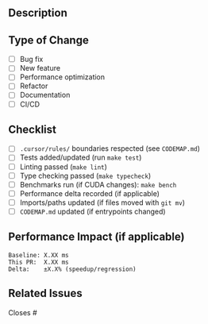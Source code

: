 ## Description
<!-- Brief description of changes -->

## Type of Change
- [ ] Bug fix
- [ ] New feature
- [ ] Performance optimization
- [ ] Refactor
- [ ] Documentation
- [ ] CI/CD

## Checklist
- [ ] `.cursor/rules/` boundaries respected (see `CODEMAP.md`)
- [ ] Tests added/updated (run `make test`)
- [ ] Linting passed (`make lint`)
- [ ] Type checking passed (`make typecheck`)
- [ ] Benchmarks run (if CUDA changes): `make bench`
- [ ] Performance delta recorded (if applicable)
- [ ] Imports/paths updated (if files moved with `git mv`)
- [ ] `CODEMAP.md` updated (if entrypoints changed)

## Performance Impact (if applicable)
```
Baseline: X.XX ms
This PR:  X.XX ms
Delta:    ±X.X% (speedup/regression)
```

## Related Issues
Closes #<!-- issue number -->
